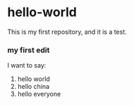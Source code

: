 # hello-world
This is my first repository, and it is a test.
### my first edit
I want to say:
1. hello world
2. hello china
3. hello everyone
